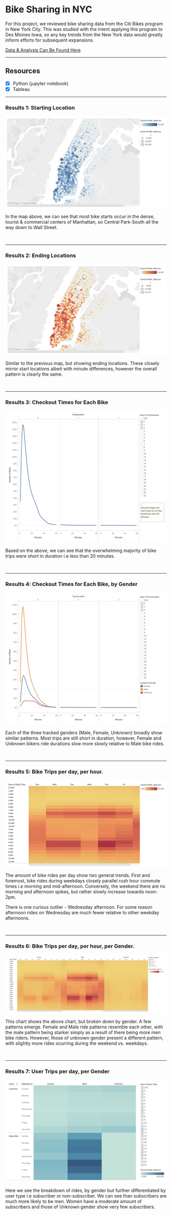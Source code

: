 # Bike Sharing in NYC

For this project, we reviewed bike sharing data from the Citi Bikes program in New York City. This was studied with the intent applying this program to Des Moines Iowa, so any key trends from the New York data would greatly inform efforts for subsequent expansions. 

[Data & Analysis Can Be Found Here](https://public.tableau.com/profile/carlos.jennings#!/vizhome/BikeSharingProject/Story1)

---
## Resources
- [x] Python (jupyter notebook)
- [x] Tableau

---

### Results 1: Starting Location

<img src="https://github.com/carlosjennings1991/bikesharing/blob/main/Starting_Location.png">

In the map above, we can see that most bike starts occur in the dense, tourist & commercial centers of Manhattan, so Central Park-South all the way down to Wall Street. 

<br>

---

### Results 2: Ending Locations

<img src="https://github.com/carlosjennings1991/bikesharing/blob/main/Ending_Locations.png">

Similar to the previous map, but showing ending locations. These closely mirror start locations albeit with minute differences, however the overall pattern is clearly the same. 

<br>

---

### Results 3: Checkout Times for Each Bike

<img src="https://github.com/carlosjennings1991/bikesharing/blob/main/Rides_By_Duration.png">

Based on the above, we can see that the overwhelming majority of bike trips were short in duration i.e less than 20 minutes. 

<br>

---

### Results 4: Checkout Times for Each Bike, by Gender

<img src="https://github.com/carlosjennings1991/bikesharing/blob/main/Rides_by_Bike_by_Gender.png">

Each of the three tracked genders (Male, Female, Unknown) broadly show similar patterns. Most trips are still short in duration, however, Female and Unknown bikers ride durations slow more slowly relative to Male bike rides. 

<br>

---

### Results 5: Bike Trips per day, per hour.

<img src="https://github.com/carlosjennings1991/bikesharing/blob/main/Bike_trips_per_day_per_hour.png">

The amount of bike rides per day show two general trends. First and foremost, bike rides during weekdays closely parallel rush hour commute times i.e morning and mid-afternoon. Conversely, the weekend there are no morning and afternoon spikes, but rather slowly increase towards noon-2pm. 

There is one curious outlier - Wednesday afternoon. For some reason afternoon rides on Wednesday are much fewer relative to other weekday afternoons. 

<br>

---

### Results 6: Bike Trips per day, per hour, per Gender.

<img src="https://github.com/carlosjennings1991/bikesharing/blob/main/ride_times_by_gender.png">

This chart shows the above chart, but broken down by gender. A few patterns emerge. Female and Male ride patterns resemble each other, with the male pattern being starker simply as a result of there being more men bike riders. However, those of unknown gender present a different pattern, with slightly more rides ocurring during the weekend vs. weekdays.

<br>

---

### Results 7: User Trips per day, per Gender

<img src="https://github.com/carlosjennings1991/bikesharing/blob/main/trips_by_gender_by_user_type.png">

Here we see the breakdown of rides, by gender but further differentiated by user type i.e subscriber or non-subscriber. 
We can see than subscribers are much more likely to be men. Women have a moderate amount of subscribers and those of Unknown gender show very few subscribers.
